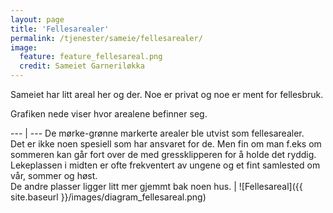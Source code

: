 ```yaml
---
layout: page
title: 'Fellesarealer'
permalink: /tjenester/sameie/fellesarealer/
image:
  feature: feature_fellesareal.png
  credit: Sameiet Garneriløkka
---
```

Sameiet har litt areal her og der. Noe er privat og noe er ment for fellesbruk.

Grafiken nede viser hvor arealene befinner seg.

--- | ---
De mørke-grønne markerte arealer ble utvist som fellesarealer.<br/>  Det er ikke noen spesiell som har ansvaret for de. Men fin om man f.eks om sommeren kan går fort over de med gressklipperen for å holde det ryddig.<br/>Lekeplassen i midten er ofte frekventert av ungene og et fint samlested om vår, sommer og høst.<br/> De andre plasser ligger litt mer gjemmt bak noen hus. | ![Fellesareal]({{ site.baseurl }}/images/diagram_fellesareal.png)
